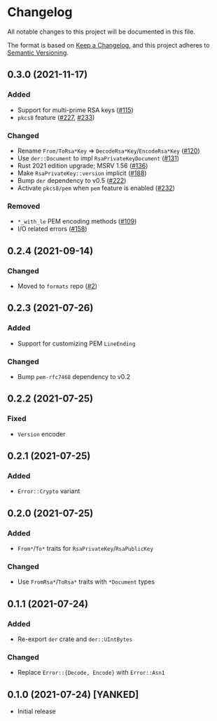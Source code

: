 # Changelog
All notable changes to this project will be documented in this file.

The format is based on [Keep a Changelog](https://keepachangelog.com/en/1.0.0/),
and this project adheres to [Semantic Versioning](https://semver.org/spec/v2.0.0.html).

## 0.3.0 (2021-11-17)
### Added
- Support for multi-prime RSA keys ([#115])
- `pkcs8` feature ([#227], [#233])

### Changed
- Rename `From/ToRsa*Key` => `DecodeRsa*Key`/`EncodeRsa*Key` ([#120])
- Use `der::Document` to impl `RsaPrivateKeyDocument` ([#131])
- Rust 2021 edition upgrade; MSRV 1.56 ([#136])
- Make `RsaPrivateKey::version` implicit ([#188])
- Bump `der` dependency to v0.5 ([#222])
- Activate `pkcs8/pem` when `pem` feature is enabled ([#232])

### Removed
- `*_with_le` PEM encoding methods ([#109])
- I/O related errors ([#158])

[#109]: https://github.com/RustCrypto/formats/pull/109
[#115]: https://github.com/RustCrypto/formats/pull/115
[#120]: https://github.com/RustCrypto/formats/pull/120
[#131]: https://github.com/RustCrypto/formats/pull/131
[#136]: https://github.com/RustCrypto/formats/pull/136
[#158]: https://github.com/RustCrypto/formats/pull/158
[#188]: https://github.com/RustCrypto/formats/pull/188
[#222]: https://github.com/RustCrypto/formats/pull/222
[#227]: https://github.com/RustCrypto/formats/pull/227
[#232]: https://github.com/RustCrypto/formats/pull/232
[#233]: https://github.com/RustCrypto/formats/pull/233

## 0.2.4 (2021-09-14)
### Changed
- Moved to `formats` repo ([#2])

[#2]: https://github.com/RustCrypto/formats/pull/2

## 0.2.3 (2021-07-26)
### Added
- Support for customizing PEM `LineEnding`

### Changed
- Bump `pem-rfc7468` dependency to v0.2

## 0.2.2 (2021-07-25)
### Fixed
- `Version` encoder

## 0.2.1 (2021-07-25)
### Added
- `Error::Crypto` variant

## 0.2.0 (2021-07-25)
### Added
- `From*`/`To*` traits for `RsaPrivateKey`/`RsaPublicKey`

### Changed
- Use `FromRsa*`/`ToRsa*` traits with `*Document` types

## 0.1.1 (2021-07-24)
### Added
- Re-export `der` crate and `der::UIntBytes`

### Changed
- Replace `Error::{Decode, Encode}` with `Error::Asn1`

## 0.1.0 (2021-07-24) [YANKED]
- Initial release

